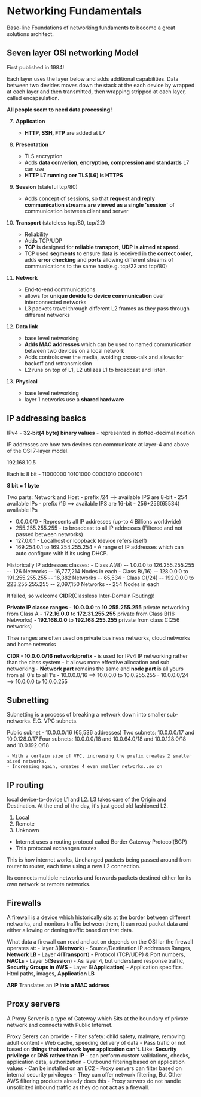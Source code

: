 # Networking Fundamentals

Base-line Foundations of networking fundaments to become a great solutions architect.

## Seven layer OSI networking Model

First published in 1984!

Each layer uses the layer below and adds additional capabilities. Data between two devides moves down the stack at the each device by wrapped at each layer and then transmitted, then wrapping stripped at each layer, called encapsulation.

__All people seem to need data processing!__

7. __Application__
    - __HTTP, SSH, FTP__ are added at L7

6. __Presentation__
    - TLS encryption
    - Adds __data converion, encryption, compression and standards__ L7 can use
    - __HTTP L7 running oer TLS(L6) is HTTPS__

5. __Session__ (stateful tcp/80)
    - Adds concept of sessions, so that __request and reply communication streams are viewed as a single 'session'__ of communication between client and server

4. __Transport__ (stateless tcp/80, tcp/22)
    - Reliability
    - Adds TCP/UDP
    - __TCP__ is designed for __reliable transport__, __UDP is aimed at speed__.
    - TCP used __segments__ to ensure data is received in the __correct order__, adds __error checking__ and __ports__ allowing different streams of communications to the same host(e.g. tcp/22 and tcp/80)

3. __Network__
    - End-to-end communications
    - allows for __unique devide to device communication__ over interconnected networks
    - L3 packets travel through different L2 frames as they pass through different networks

2. __Data link__
    - base level networking
    - __Adds MAC addresses__ which can be used to named communication between two devices on a local network
    - Adds controls over the media, avoiding cross-talk and allows for backoff and retransmission
    - L2 runs on top of L1, L2 utilizes L1 to broadcast and listen.

1. __Physical__
    - base level networking
    - layer 1 networks use a __shared hardware__


## IP addressing basics

IPv4 - __32-bit(4 byte) binary values__ - represented in dotted-decimal noation

IP addresses are how two devices can communicate at layer-4 and above of the OSI 7-layer model.

192.168.10.5

Each is 8 bit - 11000000 10101000 00001010 00000101

__8 bit = 1 byte__

Two parts: Network and Host
    - prefix /24 ==> available IPS are 8-bit - 254 available IPs
    - prefix /16 ==> available IPS are 16-bit - 256*256(65534) available IPs

- 0.0.0.0/0 - Represents all IP addresses (up-to 4 Billions worldwide)
- 255.255.255.255 - to broadcast to all IP addresses (Filtered and not passed between networks)
- 127.0.0.1 - Localhost or loopback (device refers itself)
- 169.254.0.1 to 169.254.255.254 - A range of IP addresses which can auto configure with if its using DHCP.

Historically IP addresses classes:
    - Class A(/8) -- 1.0.0.0 to 126.255.255.255 -- 126 Networks -- 16,777,214 Nodes in each
    - Class B(/16) -- 128.0.0.0 to 191.255.255.255  -- 16,382 Networks -- 65,534
    - Class C(/24) -- 192.0.0.0 to 223.255.255.255 -- 2,097,150 Networks -- 254 Nodes in each

It failed, so welcome __CIDR__(Classless Inter-Domain Routing)!

__Private IP classe ranges__
    - __10.0.0.0__ to __10.255.255.255__ private networking from Class A
    - __172.16.0.0__ to __172.31.255.255__ private from Class B(16 Networks)
    - __192.168.0.0__ to __192.168.255.255__ private from class C(256 networks)

Thse ranges are often used on private business networks, cloud networks and home networks

__CIDR - 10.0.0.0/16 network/prefix__
    - is used for IPv4 IP networking rather than the class system
    - it allows more effective allocation and sub networking
    - __Network part__ remains the same and __node part__ is all yours from all 0's to all 1's
    - 10.0.0.0/16 ==> 10.0.0.0 to 10.0.255.255
    - 10.0.0.0/24 ==> 10.0.0.0 to 10.0.0.255


## Subnetting

Subnetting is a process of breaking a network down into smaller sub-networks. E.G. VPC subnets.

Public subnet - 10.0.0.0/16 (65,536 addresses)
Two subnets:  10.0.0.0/17 and 10.0.128.0/17
Four subnets: 10.0.0.0/18 and 10.0.64.0/18 and 10.0.128.0/18 and 10.0.192.0/18

    - With a certain size of VPC, increasing the prefix creates 2 smaller sized networks.
    - Increasing again, creates 4 even smaller networks..so on


## IP routing

local device-to-device L1 and L2. L3 takes care of the Origin and Destination. At the end of the day, it's just good old fashioned L2.
1. Local
2. Remote
3. Unknown

- Internet uses a routing protocol called Border Gateway Protocol(BGP)
- This protocoal exchanges routes

This is how internet works, Unchanged packets being passed around from router to router, each time using a new L2 connection.

Its connects multiple networks and forwards packets destined either for its own network or remote networks.

## Firewalls

A firewall is a device which historically sits at the border between different networks, and monitors traffic between them, It can read packat data and either allowing or dening traffic based on that data.

What data a firewall can read and act on depends on the OSI lar the firewall operates at:
    - layer 3(__Network__) - Source/Destination IP addresses Ranges, __Network LB__
    - Layer 4(__Transport__) - Protocol (TCP/UDP) & Port numbers, __NACLs__
    - Layer 5(__Session__) - As layer 4, but understand response traffic, __Security Groups in AWS__
    - Layer 6(__Application__) - Application specifics. Html paths, images, __Application LB__

__ARP__ Translates an __IP into a MAC address__

## Proxy servers

A Proxy Server is a type of Gateway which Sits at the boundary of private network and connects with Public Internet.

Proxy Serers can provide
    - Filter safety: child safety, malware, removing adult content
    - Web cache, speeding delivery of data
    - Pass trafic or not based on __things that network layer application can't__. Like: __Security privilege__ or __DNS rather than IP__
    - can perform custom validations, checks, application data, authorization
    - Outbound filtering based on application values
    - Can be installed on an EC2
    - Proxy servers can filter based on internal security privileges
    - They can offer network filtering, But Other AWS filtering products already does this
    - Proxy servers do not handle unsolicited inbound traffic as they do not act as a firewall.
